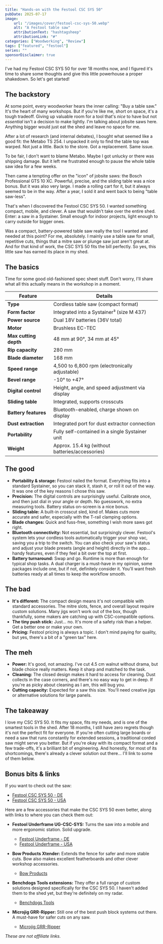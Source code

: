 ```yaml
---
title: "Hands-on with the Festool CSC SYS 50"
pubDate: 2025-07-17
image:
    url: "/images/cover/festool-csc-sys-50.webp"
    alt: "A Festool table saw"
    attributionText: "hashtagsheep"
    attributionLink: "#"
categories: ["Woodworking", "Review"]
tags: ["featured", "festool"]
series: ""
sponsorDisclaimer: true
---
```


I've had my Festool CSC SYS 50 for over 18 months now, and I figured it's time to share some thoughts and give this little powerhouse a proper shakedown. So let's get started!

## The backstory

At some point, every woodworker hears the inner calling: "Buy a table saw." It's the heart of many workshops. But if you're like me, short on space, it's a tough tradeoff. Giving up valuable room for a tool that's *nice* to have but not *essential* isn't a decision to make lightly. I'm talking about jobsite saws here. Anything bigger would just eat the shed and leave no space for me.

After a lot of research (and internal debates), I bought what seemed like a good fit: the Metabo TS 254. I unpacked it only to find the table top was warped. Not just a little. Back to the store. Got a replacement. Same issue.

To be fair, I don't want to blame Metabo. Maybe I got unlucky or there was shipping damage. But it left me frustrated enough to pause the whole table saw idea for a few weeks.

Then came a tempting offer on the "icon" of jobsite saws: the Bosch Professional GTS 10 XC. Powerful, precise, and the sliding table was a nice bonus. But it was also very large. I made a rolling cart for it, but it always seemed to be in the way. After a year, I sold it and went back to being "table saw-less".

That's when I discovered the Festool CSC SYS 50. I wanted something compact, mobile, and clever. A saw that wouldn't take over the entire shed. Enter: a saw in a Systainer. Small enough for indoor projects, light enough to carry outside for bigger ones.

Was a compact, battery-powered table saw really the tool I wanted and needed at this point? For me, absolutely. I mainly use a table saw for small, repetitive cuts, things that a mitre saw or plunge saw just aren't great at. And for that kind of work, the CSC SYS 50 fits the bill perfectly. So yes, this little saw has earned its place in my shed.

## The basics

Time for some good old-fashioned spec sheet stuff. Don't worry, I'll share what all this actually means in the workshop in a moment.

| Feature               | Details                                         |
| --------------------- | ----------------------------------------------- |
| **Type**              | Cordless table saw (compact format)             |
| **Form factor**       | Integrated into a Systainer³ (size M 437)       |
| **Power source**      | Dual 18V batteries (36V total)                  |
| **Motor**             | Brushless EC-TEC                                |
| **Max cutting depth** | 48 mm at 90°, 34 mm at 45°                      |
| **Rip capacity**      | 280 mm                                          |
| **Blade diameter**    | 168 mm                                          |
| **Speed range**       | 4,500 to 6,800 rpm (electronically adjustable)  |
| **Bevel range**       | -10° to +47°                                    |
| **Digital control**   | Height, angle, and speed adjustment via display |
| **Sliding table**     | Integrated, supports crosscuts                  |
| **Battery features**  | Bluetooth-enabled, charge shown on display      |
| **Dust extraction**   | Integrated port for dust extractor connection   |
| **Portability**       | Fully self-contained in a single Systainer unit |
| **Weight**            | Approx. 15.4 kg (without batteries/accessories) |

## The good

* **Portability & storage:** Festool nailed the format. Everything fits into a standard Systainer, so you can stack it, stash it, or roll it out of the way. It was one of the key reasons I chose this saw.
* **Precision:** The digital controls are surprisingly useful. Calibrate once, and then just dial in your angle or depth. No guesswork, no extra measuring tools. Battery status on-screen is a nice bonus.
* **Sliding table:** A built-in crosscut sled, kind of. Makes cuts more accurate and safer, especially with the T-rail clamping options.
* **Blade changes:** Quick and fuss-free, something I wish more saws got right.
* **Bluetooth connectivity:** Not essential, but surprisingly clever. Festool's system lets your cordless tools automatically trigger your shop vac, saving you a trip to the switch. You can also check your saw's status and adjust your blade presets (angle and height) directly in the app... handy features, even if they feel a bit over the top at first.
* **Battery turnaround:** Swap and go. Runtime is more than enough for typical shop tasks. A dual charger is a must-have in my opinion, some packages include one, but if not, definitely consider it. You'll want fresh batteries ready at all times to keep the workflow smooth.

## The bad

* **It's different:** The compact design means it's not compatible with standard accessories. The mitre slots, fence, and overall layout require custom solutions. Many jigs won't work out of the box, though thankfully, some makers are catching up with CSC-compatible options.
* **The tiny push stick:** Just... no. It's more of a safety risk than a helper. Get a better one or make your own.
* **Pricing:** Festool pricing is always a topic. I don't mind paying for quality, but yes, there's a bit of a "green tax" here.

## The meh

* **Power:** It's good, not amazing. I've cut 4.5 cm walnut without drama, but blade choice really matters. Keep it sharp and matched to the task.
* **Cleaning:** The closed design makes it hard to access for cleaning. Dust collects in the case corners, and there's no easy way to get in deep. If you're as picky about cleaning as I am, this will bug you.
* **Cutting capacity:** Expected for a saw this size. You'll need creative jigs or alternative solutions for large panels.

## The takeaway

I love my CSC SYS 50. It fits my space, fits my needs, and is one of the smartest tools in the shed. After 18 months, I still have zero regrets though it's not the perfect fit for everyone. If you're often cutting large boards or need a saw that runs constantly for extended sessions, a traditional corded saw might serve you better. But if you're okay with its compact format and a few trade-offs, it's a brilliant bit of engineering. And honestly, for most of its shortcomings, there's already a clever solution out there... I'll link to some of them below.

## Bonus bits & links

If you want to check out the saw:

* [Festool CSC SYS 50 - DE](https://www.festool.de/produkte/saegen/tischkreissaege/576820---csc-sys-50)
* [Festool CSC SYS 50 - USA](https://www.festoolusa.com/products/cordless-products/cordless-table-saw/576821---csc-sys-50-us)

Here are a few accessories that make the CSC SYS 50 even better, along with links to where you can check them out:

* **Festool Underframe UG-CSC-SYS:** Turns the saw into a mobile and more ergonomic station. Solid upgrade.
  * [Festool Underframe - DE](https://www.festool.de/zubehoer/saegen/untergestelle-und-arbeitstische/untergestelle/577001---ug-csc-sys)
  * [Festool Underframe - USA](https://www.festoolusa.com/accessories/sawing/underframes-and-work-benches/underframes/577001---ug-csc-sys)

* **Bow Products Xtender:** Extends the fence for safer and more stable cuts. Bow also makes excellent featherboards and other clever workshop accessories.
  * [Bow Products](https://bow-products.com/product/portable-saw-featherboard/)

* **Benchdogs Tools extensions:** They offer a full range of custom solutions designed specifically for the CSC SYS 50. I haven't added them to the shed yet, but they're definitely on my radar.
  * [Benchdogs Tools](https://benchdogs.co.uk/)

* **Microjig GRR-Ripper:** Still one of the best push block systems out there. A must-have for safer cuts on any saw.
  * [Microjig GRR-Ripper](https://www.microjig.com/products/grr-ripper)

*These are not affiliate links.*
